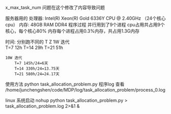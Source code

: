 x_max_task_num 问题在这个修改了内容导致问题



服务器用的
处理器: Intel(R) Xeon(R) Gold 6336Y CPU @ 2.40GHz （24个核心cpu）
内存: 48GB RAM DDR4 
    程序过程 并行用到了9个进程 
    cpu占用共占用9个核心，每个核心80%
    内存每个进程占用0.3%内存，共占用1.3G内存

时间:
    分别跑不同的 T Z
    1W 迭代  
        T=7 12h
        T=14 29h
        T=21 51h

    10W 迭代 
        T=7 145h/24=6天
        T=14 330h/24=13.75天
        T=21 580h/24=24.17天

使用方法
python task_allocation_problem.py 
程序log 查看 /home/junchengshen/code/MDP/log/task_allocation_problem/process_0.log


linux 系统启动
nohup python task_allocation_problem.py > task_allocation_problem.log 2>&1 &
